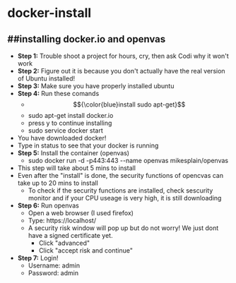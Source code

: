 # docker-install
##installing docker.io and openvas
---
* **Step 1:** Trouble shoot a project for hours, cry, then ask Codi why it won't work
* **Step 2:** Figure out it is because you don't actually have the real version of Ubuntu installed!
* **Step 3:** Make sure you have properly installed ubuntu
* **Step 4:** Run these comands
  * $${\color{blue}install sudo apt-get}$$
  * sudo apt-get install docker.io
  * press y to continue installing
  * sudo service docker start
* You have downloaded docker! 
* Type in status to see that your docker is running
* **Step 5:** Install the container (openvas)
  * sudo docker run -d -p443:443 --name openvas mikesplain/openvas
* This step will take about 5 mins to install
* Even after the "install" is done, the security functions of opencvas can take up to 20 mins to install
   * To check if the security functions are installed, check sescurity monitor and if your CPU useage is very high, it is still downloading
* **Step 6:** Run openvas
   * Open a web browser (I used firefox)
   * Type: https://localhost/
   * A security risk window will pop up but do not worry! We just dont have a signed certificate yet.
       * Click "advanced"
       * Click "accept risk and continue"
* **Step 7:** Login!
   * Username: admin
   * Password: admin
